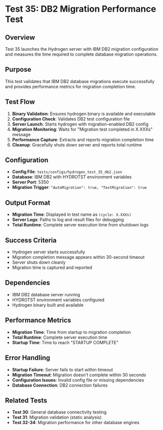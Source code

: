 # Test 35: DB2 Migration Performance Test

## Overview

Test 35 launches the Hydrogen server with IBM DB2 migration configuration and measures the time required to complete database migration operations.

## Purpose

This test validates that IBM DB2 database migrations execute successfully and provides performance metrics for migration completion time.

## Test Flow

1. **Binary Validation**: Ensures hydrogen binary is available and executable
2. **Configuration Check**: Validates DB2 test configuration file
3. **Server Launch**: Starts hydrogen with migration-enabled DB2 config
4. **Migration Monitoring**: Waits for "Migration test completed in X.XXXs" message
5. **Performance Capture**: Extracts and reports migration completion time
6. **Cleanup**: Gracefully shuts down server and reports total runtime

## Configuration

- **Config File**: `tests/configs/hydrogen_test_35_db2.json`
- **Database**: IBM DB2 with HYDROTST environment variables
- **Server Port**: 5350
- **Migration Trigger**: `"AutoMigration": true, "TestMigration": true`

## Output Format

- **Migration Time**: Displayed in test name as `(cycle: X.XXXs)`
- **Server Logs**: Paths to log and result files for debugging
- **Total Runtime**: Complete server execution time from shutdown logs

## Success Criteria

- Hydrogen server starts successfully
- Migration completion message appears within 30-second timeout
- Server shuts down cleanly
- Migration time is captured and reported

## Dependencies

- IBM DB2 database server running
- HYDROTST environment variables configured
- Hydrogen binary built and available

## Performance Metrics

- **Migration Time**: Time from startup to migration completion
- **Total Runtime**: Complete server execution time
- **Startup Time**: Time to reach "STARTUP COMPLETE"

## Error Handling

- **Startup Failure**: Server fails to start within timeout
- **Migration Timeout**: Migration doesn't complete within 30 seconds
- **Configuration Issues**: Invalid config file or missing dependencies
- **Database Connection**: DB2 connection failures

## Related Tests

- **Test 30**: General database connectivity testing
- **Test 31**: Migration validation (static analysis)
- **Test 32-34**: Migration performance for other database engines